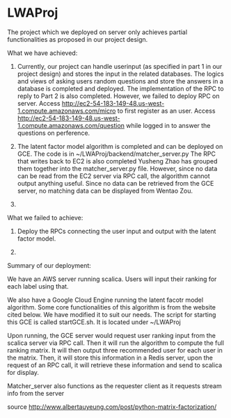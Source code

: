 # LWAProj
The project which we deployed on server only achieves partial functionalities as proposed in our project design.

What we have achieved:

1. Currently, our project can handle userinput (as specified in part 1 in our project design) and stores the input in the related databases. The logics and views of asking users random questions and store the answers in a database is completed and deployed. The implementation of the RPC to reply to Part 2 is also completed. However, we failed to deploy RPC on server.
Access http://ec2-54-183-149-48.us-west-1.compute.amazonaws.com/micro to first register as an user.
Access http://ec2-54-183-149-48.us-west-1.compute.amazonaws.com/question while logged in to answer the questions on perference.

2. The latent factor model algorithm is completed and can be deployed on GCE. The code is in ~/LWAProj/backend/matcher_server.py
The RPC that writes back to EC2 is also completed Yusheng Zhao has grouped them together into the matcher_server.py file. However, since no data can be read from the EC2 server via RPC call, the algorithm cannot output anything useful.
Since no data can be retrieved from the GCE server, no matching data can be displayed from Wentao Zou.

3. 

What we failed to achieve:
1. Deploy the RPCs connecting the user input and output with the latent factor model.

2. 

Summary of our deployment:

We have an AWS server running scalica. Users will input their ranking for each label using that.

We also have a Google Cloud Engine running the latent facotr model algorithm. Some core functionalities of this algorithm
is from the website cited below. We have modified it to suit our needs. The script for starting this GCE is called startGCE.sh. It is located under ~/LWAProj

Upon running, the GCE server would request user ranking input from the scalica server via RPC call. Then it will run the algorithm to compute the full ranking matrix. It will then output three recommended user for each user in the matrix. Then, it will store this information in a Redis server, upon the request of an RPC call, it will retrieve these information and send to scalica for display.

Matcher_server also functions as the requester client as it requests stream info from the server

source http://www.albertauyeung.com/post/python-matrix-factorization/ 

